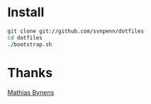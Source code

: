 # Install

~~~ sh
git clone git://github.com/svnpenn/dotfiles
cd dotfiles
./bootstrap.sh
~~~

# Thanks

[Mathias Bynens](http://github.com/mathiasbynens/dotfiles)
